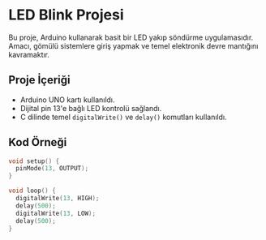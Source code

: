 # LED Blink Projesi

Bu proje, Arduino kullanarak basit bir LED yakıp söndürme uygulamasıdır.  
Amacı, gömülü sistemlere giriş yapmak ve temel elektronik devre mantığını kavramaktır.

## Proje İçeriği

- Arduino UNO kartı kullanıldı.  
- Dijital pin 13'e bağlı LED kontrolü sağlandı.  
- C dilinde temel `digitalWrite()` ve `delay()` komutları kullanıldı.

## Kod Örneği

```c
void setup() {
  pinMode(13, OUTPUT);
}

void loop() {
  digitalWrite(13, HIGH);
  delay(500);
  digitalWrite(13, LOW);
  delay(500);
}

